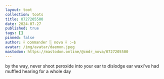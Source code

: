 ```yaml
---
layout: toot
collection: toots
title: 0727205500
date: 2024-07-27
published: true
tags: []
pinned: false
author: ⸸ commander ░ nova ⸸ :~$
avatar: /img/avatar/daemon.jpeg
mastodon: https://mastodon.online/@cmdr_nova/0727205500
---
```


by the way, never shoot peroxide into your ear to dislodge ear waxi've had muffled hearing for a whole day
